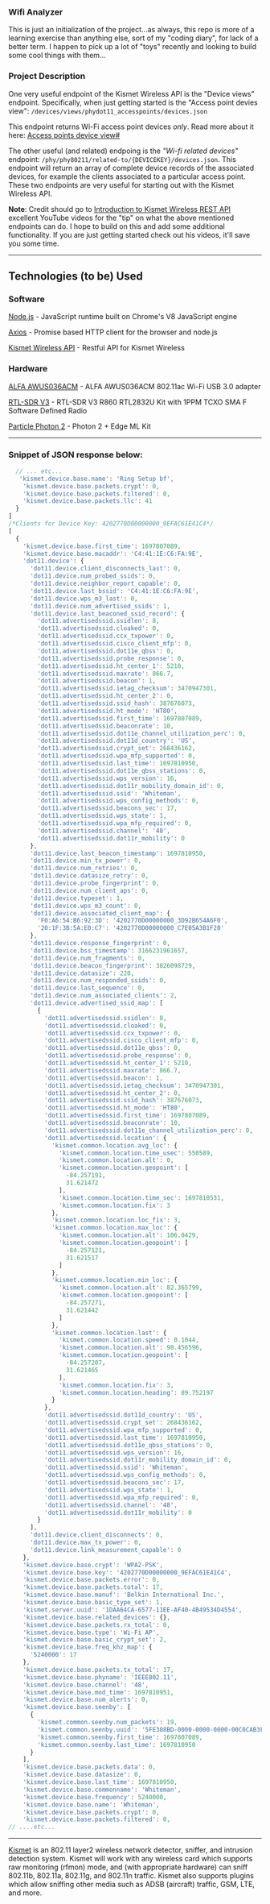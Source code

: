 ### Wifi Analyzer

This is just an initialization of the project...as always, this repo is more of a learning exercise than anything else, sort of my "coding diary", for lack of a better term. I happen to pick up a lot of "toys" recently and looking to build some cool things with them...

### Project Description

One very useful endpoint of the Kismet Wireless API is the "Device views" endpoint. Specifically, when just getting started is the "Access point devies view":
`/devices/views/phydot11_accesspoints/devices.json`

This endpoint returns Wi-Fi access point devices _only_. Read more about it here: [Access points device view#](https://www.kismetwireless.net/docs/api/wifi_dot11/#access-points-device-view)

The other useful (and related) endpoing is the _"Wi-fi related devices"_ endpoint: `/phy/phy80211/related-to/{DEVICEKEY}/devices.json`. This endpoint will return an array of complete device records of the associated devices, for example the clients associated to a particular access point. These two endpoints are very useful for starting out with the Kismet Wireless API.

**Note**: Credit should go to [Introduction to Kismet Wireless REST API](https://www.youtube.com/watch?v=3LJo4RPT9JE) excellent YouTube videos for the "tip" on what the above mentioned endpoints can do. I hope to build on this and add some additional functionality. If you are just getting started check out his videos, it'll save you some time.

---

## Technologies (to be) Used

### Software

[Node.js](https://nodejs.org/en/) - JavaScript runtime built on Chrome's V8 JavaScript engine

[Axios](https://axios-http.com) - Promise based HTTP client for the browser and node.js

[Kismet Wireless API](https://www.kismetwireless.net/docs/api) - Restful API for Kismet Wireless

### Hardware

[ALFA AWUS036ACM](https://www.amazon.com/Network-AWUS036ACM-Long-Range-Wide-Coverage-High-Sensitivity/dp/B08BJS8FXD) - ALFA AWUS036ACM 802.11ac Wi-Fi USB 3.0 adapter

[RTL-SDR V3](https://www.amazon.com/dp/B0BMKB3L47?th=1) - RTL-SDR V3 R860 RTL2832U Kit with 1PPM TCXO SMA F Software Defined Radio

[Particle Photon 2](https://store.particle.io/collections/wifi/products/photon-2-edge-ml-kit) - Photon 2 + Edge ML Kit

---

### Snippet of JSON response below:
```js
  // ... etc...
   'kismet.device.base.name': 'Ring Setup bf',
    'kismet.device.base.packets.crypt': 0,
    'kismet.device.base.packets.filtered': 0,
    'kismet.device.base.packets.llc': 41
  }
]
/*Clients for Device Key: 4202770D00000000_9EFAC61E41C4*/
[
  {
    'kismet.device.base.first_time': 1697807089,
    'kismet.device.base.macaddr': 'C4:41:1E:C6:FA:9E',
    'dot11.device': {
      'dot11.device.client_disconnects_last': 0,
      'dot11.device.num_probed_ssids': 0,
      'dot11.device.neighbor_report_capable': 0,
      'dot11.device.last_bssid': 'C4:41:1E:C6:FA:9E',
      'dot11.device.wps_m3_last': 0,
      'dot11.device.num_advertised_ssids': 1,
      'dot11.device.last_beaconed_ssid_record': {
        'dot11.advertisedssid.ssidlen': 8,
        'dot11.advertisedssid.cloaked': 0,
        'dot11.advertisedssid.ccx_txpower': 0,
        'dot11.advertisedssid.cisco_client_mfp': 0,
        'dot11.advertisedssid.dot11e_qbss': 0,
        'dot11.advertisedssid.probe_response': 0,
        'dot11.advertisedssid.ht_center_1': 5210,
        'dot11.advertisedssid.maxrate': 866.7,
        'dot11.advertisedssid.beacon': 1,
        'dot11.advertisedssid.ietag_checksum': 3470947301,
        'dot11.advertisedssid.ht_center_2': 0,
        'dot11.advertisedssid.ssid_hash': 387676073,
        'dot11.advertisedssid.ht_mode': 'HT80',
        'dot11.advertisedssid.first_time': 1697807089,
        'dot11.advertisedssid.beaconrate': 10,
        'dot11.advertisedssid.dot11e_channel_utilization_perc': 0,
        'dot11.advertisedssid.dot11d_country': 'US',
        'dot11.advertisedssid.crypt_set': 268436162,
        'dot11.advertisedssid.wpa_mfp_supported': 0,
        'dot11.advertisedssid.last_time': 1697810950,
        'dot11.advertisedssid.dot11e_qbss_stations': 0,
        'dot11.advertisedssid.wps_version': 16,
        'dot11.advertisedssid.dot11r_mobility_domain_id': 0,
        'dot11.advertisedssid.ssid': 'Whiteman',
        'dot11.advertisedssid.wps_config_methods': 0,
        'dot11.advertisedssid.beacons_sec': 17,
        'dot11.advertisedssid.wps_state': 1,
        'dot11.advertisedssid.wpa_mfp_required': 0,
        'dot11.advertisedssid.channel': '48',
        'dot11.advertisedssid.dot11r_mobility': 0
      },
      'dot11.device.last_beacon_timestamp': 1697810950,
      'dot11.device.min_tx_power': 0,
      'dot11.device.num_retries': 0,
      'dot11.device.datasize_retry': 0,
      'dot11.device.probe_fingerprint': 0,
      'dot11.device.num_client_aps': 0,
      'dot11.device.typeset': 1,
      'dot11.device.wps_m3_count': 0,
      'dot11.device.associated_client_map': {
        'F0:A6:54:B6:92:3D': '4202770D00000000_3D92B654A6F0',
        '20:1F:3B:5A:E0:C7': '4202770D00000000_C7E05A3B1F20'
      },
      'dot11.device.response_fingerprint': 0,
      'dot11.device.bss_timestamp': 3166231961657,
      'dot11.device.num_fragments': 0,
      'dot11.device.beacon_fingerprint': 3826098729,
      'dot11.device.datasize': 220,
      'dot11.device.num_responded_ssids': 0,
      'dot11.device.last_sequence': 0,
      'dot11.device.num_associated_clients': 2,
      'dot11.device.advertised_ssid_map': [
        {
          'dot11.advertisedssid.ssidlen': 8,
          'dot11.advertisedssid.cloaked': 0,
          'dot11.advertisedssid.ccx_txpower': 0,
          'dot11.advertisedssid.cisco_client_mfp': 0,
          'dot11.advertisedssid.dot11e_qbss': 0,
          'dot11.advertisedssid.probe_response': 0,
          'dot11.advertisedssid.ht_center_1': 5210,
          'dot11.advertisedssid.maxrate': 866.7,
          'dot11.advertisedssid.beacon': 1,
          'dot11.advertisedssid.ietag_checksum': 3470947301,
          'dot11.advertisedssid.ht_center_2': 0,
          'dot11.advertisedssid.ssid_hash': 387676073,
          'dot11.advertisedssid.ht_mode': 'HT80',
          'dot11.advertisedssid.first_time': 1697807089,
          'dot11.advertisedssid.beaconrate': 10,
          'dot11.advertisedssid.dot11e_channel_utilization_perc': 0,
          'dot11.advertisedssid.location': {
            'kismet.common.location.avg_loc': {
              'kismet.common.location.time_usec': 550589,
              'kismet.common.location.alt': 0,
              'kismet.common.location.geopoint': [
                -84.257191,
                31.621472
              ],
              'kismet.common.location.time_sec': 1697810531,
              'kismet.common.location.fix': 3
            },
            'kismet.common.location.loc_fix': 3,
            'kismet.common.location.max_loc': {
              'kismet.common.location.alt': 106.0429,
              'kismet.common.location.geopoint': [
                -84.257121,
                31.621517
              ]
            },
            'kismet.common.location.min_loc': {
              'kismet.common.location.alt': 82.365799,
              'kismet.common.location.geopoint': [
                -84.257271,
                31.621442
              ]
            },
            'kismet.common.location.last': {
              'kismet.common.location.speed': 0.1044,
              'kismet.common.location.alt': 98.456596,
              'kismet.common.location.geopoint': [
                -84.257207,
                31.621465
              ],
              'kismet.common.location.fix': 3,
              'kismet.common.location.heading': 89.752197
            }
          },
          'dot11.advertisedssid.dot11d_country': 'US',
          'dot11.advertisedssid.crypt_set': 268436162,
          'dot11.advertisedssid.wpa_mfp_supported': 0,
          'dot11.advertisedssid.last_time': 1697810950,
          'dot11.advertisedssid.dot11e_qbss_stations': 0,
          'dot11.advertisedssid.wps_version': 16,
          'dot11.advertisedssid.dot11r_mobility_domain_id': 0,
          'dot11.advertisedssid.ssid': 'Whiteman',
          'dot11.advertisedssid.wps_config_methods': 0,
          'dot11.advertisedssid.beacons_sec': 17,
          'dot11.advertisedssid.wps_state': 1,
          'dot11.advertisedssid.wpa_mfp_required': 0,
          'dot11.advertisedssid.channel': '48',
          'dot11.advertisedssid.dot11r_mobility': 0
        }
      ],
      'dot11.device.client_disconnects': 0,
      'dot11.device.max_tx_power': 0,
      'dot11.device.link_measurement_capable': 0
    },
    'kismet.device.base.crypt': 'WPA2-PSK',
    'kismet.device.base.key': '4202770D00000000_9EFAC61E41C4',
    'kismet.device.base.packets.error': 0,
    'kismet.device.base.packets.total': 17,
    'kismet.device.base.manuf': 'Belkin International Inc.',
    'kismet.device.base.basic_type_set': 1,
    'kismet.server.uuid': '1DAA64CA-6577-11EE-AF40-4B49534D4554',
    'kismet.device.base.related_devices': {},
    'kismet.device.base.packets.rx_total': 0,
    'kismet.device.base.type': 'Wi-Fi AP',
    'kismet.device.base.basic_crypt_set': 2,
    'kismet.device.base.freq_khz_map': {
      '5240000': 17
    },
    'kismet.device.base.packets.tx_total': 17,
    'kismet.device.base.phyname': 'IEEE802.11',
    'kismet.device.base.channel': '48',
    'kismet.device.base.mod_time': 1697810951,
    'kismet.device.base.num_alerts': 0,
    'kismet.device.base.seenby': [
      {
        'kismet.common.seenby.num_packets': 19,
        'kismet.common.seenby.uuid': '5FE308BD-0000-0000-0000-00C0CAB3F5AF',
        'kismet.common.seenby.first_time': 1697807089,
        'kismet.common.seenby.last_time': 1697810950
      }
    ],
    'kismet.device.base.packets.data': 0,
    'kismet.device.base.datasize': 0,
    'kismet.device.base.last_time': 1697810950,
    'kismet.device.base.commonname': 'Whiteman',
    'kismet.device.base.frequency': 5240000,
    'kismet.device.base.name': 'Whiteman',
    'kismet.device.base.packets.crypt': 0,
    'kismet.device.base.packets.filtered': 0,
// ....etc...
```

---

[Kismet](https://www.kismetwireless.net) is an 802.11 layer2 wireless network detector, sniffer, and intrusion detection system. Kismet will work with any wireless card which supports raw monitoring (rfmon) mode, and (with appropriate hardware) can sniff 802.11b, 802.11a, 802.11g, and 802.11n traffic. Kismet also supports plugins which allow sniffing other media such as ADSB (aircraft) traffic, GSM, LTE, and more.


